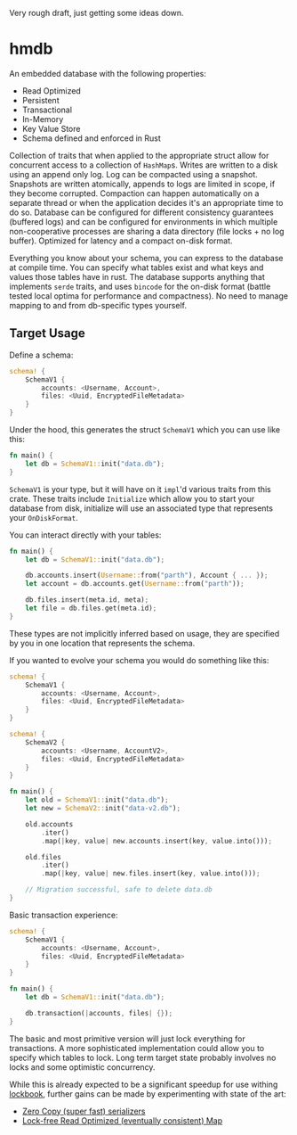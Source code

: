 Very rough draft, just getting some ideas down.

# hmdb

An embedded database with the following properties:

+ Read Optimized
+ Persistent
+ Transactional
+ In-Memory
+ Key Value Store
+ Schema defined and enforced in Rust

Collection of traits that when applied to the appropriate struct allow for concurrent access to a collection
of `HashMap`s. Writes are written to a disk using an append only log. Log can be compacted using a snapshot. Snapshots
are written atomically, appends to logs are limited in scope, if they become corrupted. Compaction can happen
automatically on a separate thread or when the application decides it's an appropriate time to do so. Database can be
configured for different consistency guarantees (buffered logs) and can be configured for environments in which multiple
non-cooperative processes are sharing a data directory (file locks + no log buffer). Optimized for latency and a compact
on-disk format.

Everything you know about your schema, you can express to the database at compile time. You can specify what tables
exist and what keys and values those tables have in rust. The database supports anything that implements `serde` traits,
and uses `bincode` for the on-disk format (battle tested local optima for performance and compactness). No need to
manage mapping to and from db-specific types yourself.

## Target Usage

Define a schema:

```rust
schema! {
    SchemaV1 {
        accounts: <Username, Account>,
        files: <Uuid, EncryptedFileMetadata>
    }
}
```

Under the hood, this generates the struct `SchemaV1` which you can use like this:

```rust
fn main() {
    let db = SchemaV1::init("data.db");
}
```

`SchemaV1` is your type, but it will have on it `impl`'d various traits from this crate. These traits
include `Initialize` which allow you to start your database from disk, initialize will use an associated type that
represents your `OnDiskFormat`.

You can interact directly with your tables:

```rust
fn main() {
    let db = SchemaV1::init("data.db");

    db.accounts.insert(Username::from("parth"), Account { ... });
    let account = db.accounts.get(Username::from("parth"));

    db.files.insert(meta.id, meta);
    let file = db.files.get(meta.id);
}
```

These types are not implicitly inferred based on usage, they are specified by you in one location that represents the
schema.

If you wanted to evolve your schema you would do something like this:

```rust
schema! {
    SchemaV1 {
        accounts: <Username, Account>,
        files: <Uuid, EncryptedFileMetadata>
    }
}

schema! {
    SchemaV2 {
        accounts: <Username, AccountV2>,
        files: <Uuid, EncryptedFileMetadata>
    }
}

fn main() {
    let old = SchemaV1::init("data.db");
    let new = SchemaV2::init("data-v2.db");

    old.accounts
        .iter()
        .map(|key, value| new.accounts.insert(key, value.into()));

    old.files
        .iter()
        .map(|key, value| new.files.insert(key, value.into()));

    // Migration successful, safe to delete data.db
}
```

Basic transaction experience:

```rust
schema! {
    SchemaV1 {
        accounts: <Username, Account>,
        files: <Uuid, EncryptedFileMetadata>
    }
}

fn main() {
    let db = SchemaV1::init("data.db");

    db.transaction(|accounts, files| {});
}
```

The basic and most primitive version will just lock everything for transactions. A more sophisticated implementation
could allow you to specify which tables to lock. Long term target state probably involves no locks and some optimistic
concurrency.

While this is already expected to be a significant speedup for use
withing [lockbook](https://github.com/lockbook/lockbook), further gains can be made by experimenting with state of the
art:
+ [Zero Copy (super fast) serializers](https://github.com/rkyv/rkyv)
+ [Lock-free Read Optimized (eventually consistent) Map](https://github.com/jonhoo/evmap)
